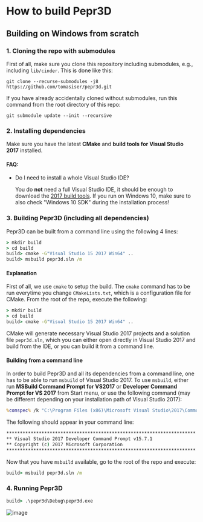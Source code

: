 # How to build Pepr3D

## Building on Windows from scratch

### 1. Cloning the repo with submodules

First of all, make sure you clone this repository including submodules, e.g., including `lib/cinder`. This is done like this:

```
git clone --recurse-submodules -j8 https://github.com/tomasiser/pepr3d.git
```

If you have already accidentally cloned without submodules, run this command from the root directory of this repo:

```
git submodule update --init --recursive
```

### 2. Installing dependencies

Make sure you have the latest **CMake** and **build tools for Visual Studio 2017** installed.

#### FAQ:
- Do I need to install a whole Visual Studio IDE?
  
  You do **not** need a full Visual Studio IDE, it should be enough to download the [2017 build tools](https://visualstudio.microsoft.com/cs/downloads/). If you run on Windows 10, make sure to also check "Windows 10 SDK" during the installation process!

### 3. Building Pepr3D (including all dependencies)

Pepr3D can be built from a command line using the following 4 lines:

```cmd
> mkdir build
> cd build
build> cmake -G"Visual Studio 15 2017 Win64" ..
build> msbuild pepr3d.sln /m
```

#### Explanation

First of all, we use `cmake` to setup the build. The `cmake` command has to be run everytime you change `CMakeLists.txt`, which is a configuration file for CMake. From the root of the repo, execute the following:

```cmd
> mkdir build
> cd build
build> cmake -G"Visual Studio 15 2017 Win64" ..
```

CMake will generate necessary Visual Studio 2017 projects and a solution file `pepr3d.sln`, which you can either open directly in Visual Studio 2017 and build from the IDE, or you can build it from a command line.

#### Building from a command line

In order to build Pepr3D and all its dependencies from a command line, one has to be able to run `msbuild` of Visual Studio 2017. To use `msbuild`, either run **MSBuild Command Prompt for VS2017** or **Developer Command Prompt for VS 2017** from Start menu, or use the following command (may be different depending on your installation path of Visual Studio 2017):

```cmd
%comspec% /k "C:\Program Files (x86)\Microsoft Visual Studio\2017\Community\Common7\Tools\VsDevCmd.bat"
```

The following should appear in your command line:

```cmd
**********************************************************************
** Visual Studio 2017 Developer Command Prompt v15.7.1
** Copyright (c) 2017 Microsoft Corporation
**********************************************************************
```


Now that you have `msbuild` available, go to the root of the repo and execute:

```cmd
build> msbuild pepr3d.sln /m
```

### 4. Running Pepr3D

```cmd
build> .\pepr3d\Debug\pepr3d.exe
```

![image](https://user-images.githubusercontent.com/10374559/42907924-a17c08d0-8adf-11e8-8ba1-3b1af237d2a2.png)
